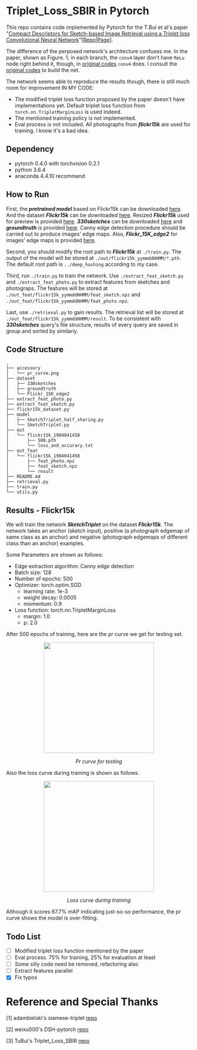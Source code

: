 # Triplet_Loss_SBIR in Pytorch
This repo contains code implemented by Pytorch for the T.Bui et al's paper "[Compact Descriptors for Sketch-based Image Retrieval using a Triplet loss Convolutional Neural Network](https://doi.org/10.1016/j.cviu.2017.06.007)"[[Repo](https://github.com/TuBui/Triplet_Loss_SBIR)|[Page](http://www.cvssp.org/data/Flickr25K/CVIU16.html)].

The difference of the perposed network's architecture confuses me. In the paper, shown as Figure. 1, in each branch, the ``conv4`` layer don't have ``ReLu`` node right behind it, though, in [original codes](https://github.com/TuBui/Triplet_Loss_SBIR/blob/master/models/train.prototxt) ``conv4`` does.
I consult the [original codes](https://github.com/TuBui/Triplet_Loss_SBIR/blob/master/models/train.prototxt) to build the net.

The network seems able to reproduce the results though, there is still much room for improvement IN MY CODE:

- The modified triplet loss function proposed by the paper doesn't have implementations yet. Default triplet loss function from ``torch.nn.TripletMarginLoss`` is used indeed.
- The mentioned training policy is not implemented.
- Eval process is not included. All photographs from ***flickr15k*** are used for training. I know it's a bad idea.

## Dependency
- pytorch 0.4.0 with torchvision 0.2.1
- python 3.6.4
- anaconda 4.4.10 recommend

## How to Run
First, the ***pretrained model*** based on Flickr15k can be downloaded [here](https://drive.google.com/open?id=1oUDCTENBzdBok7rjB_B8zHE3mwdw_0ve). And the dataset ***Flickr15k*** can be downloaded [here](https://drive.google.com/open?id=13AFiwNh4FMks_jGfL4UDntMf0lHL6BTQ). Resized ***Flickr15k*** used for preview is provided [here](https://drive.google.com/open?id=1PqzIO-OWTeEAl3Hs5tRavRs6-qZ8OmXb). ***330sketches*** can be downloaded [here](https://drive.google.com/open?id=16SOyCbC1H6HYJ2uT9ECDRRMj70_zbvmb) and ***groundtruth*** is provided [here](https://drive.google.com/open?id=14GEGBW9QgAqAC9_Jh6A5XMeTLWVE9xY2).
Canny edge detection procedure should be carried out to produce images' edge maps. Also, ***Flickr_15K_edge2*** for images' edge maps is provided [here](https://drive.google.com/open?id=1lUxA-eT0kUUZcffpDKVtHhuNUZKhP6xt).

Second, you should modify the root path to ***Flickr15k*** at ``./train.py``.
The output of the model will be stored at ``./out/flickr15k_yymmddHHMM/*.pth``.
The default root path is ``../deep_hashing`` according to my case.

Third, run ``./train.py`` to train the network. Use ``./extract_feat_sketch.py`` and ``./extract_feat_photo.py`` to extract features from sketches and photograps.
The features will be stored at ``./out_feat/flickr15k_yymmddHHMM/feat_sketch.npz`` and ``./out_feat/flickr15k_yymmddHHMM/feat_photo.npz``.

Last, use ``./retrieval.py`` to gain results. The retrieval list will be stored at ``./out_feat/flickr15k_yymmddHHMM/result``.
To be consistent with ***330sketches*** query's file structure, results of every query are saved in group and sorted by similariy.

## Code Structure
```
.
├── accessory
│   └── pr_curve.png
├── dataset
│   ├── 330sketches
│   ├── groundtruth
│   └── Flickr_15K_edge2
├── extract_feat_photo.py
├── extract_feat_sketch.py
├── flickr15k_dataset.py
├── model
│   ├── SketchTriplet_half_sharing.py
│   └── SketchTriplet.py
├── out
│   └── flickr15k_1904041458
│       ├── 500.pth
│       └── loss_and_accurary.txt
├── out_feat
│   └── flickr15k_1904041458
│       ├── feat_photo.npz
│       ├── feat_sketch.npz
│       └── result
├── README.md
├── retrieval.py
├── train.py
└── utils.py

```

## Results - Flickr15k

We will train the network ***SketchTriplet*** on the dataset ***Flickr15k***.
The network takes an anchor (sketch input), positive (a photograph edgemap of same class as an anchor) and negative (photograph edgemaps of different class than an anchor) examples.

Some Parameters are shown as follows:

- Edge extraction algorithm: Canny edge detection
- Batch size: 128
- Number of epochs: 500
- Optimizer: torch.optim.SGD
    - learning rate: 1e-3
    - weight decay: 0.0005
    - momentum: 0.9
- Loss function: torch.nn.TripletMarginLoss
    - margin: 1.0
    - p: 2.0


After 500 epochs of training, here are the pr curve we get for testing set.

<p align="center">
    <img src="https://github.com/jjkislele/SketchTriplet/blob/master/accessory/pr_curve.png" width="300" height="300">
    <p align="center">
        <em>Pr curve for testing</em>
    </p>
</p>

Also the loss curve during training is shown as follows.

<p align="center">
    <img src="https://github.com/jjkislele/SketchTriplet/blob/master/accessory/loss.png" width="300" height="300">
    <p align="center">
        <em>Loss curve during training</em>
    </p>
</p>

Although it scores 67.7% mAP indicating just-so-so performance, the pr curve shows the model is over-fitting.

## Todo List
* [ ] Modified triplet loss function mentioned by the paper
* [ ] Eval process. 75% for training, 25% for evaluation at least
* [ ] Some silly code need be removed, refactoring also
* [ ] Extract features parallel
* [x] Fix typos

# Reference and Special Thanks

[1] adambielski's siamese-triplet [repo](https://github.com/adambielski/siamese-triplet)

[2] weixu000's DSH-pytorch [repo](https://github.com/weixu000/DSH-pytorch)

[3] TuBui's Triplet_Loss_SBIR [repo](https://github.com/TuBui/Triplet_Loss_SBIR)
